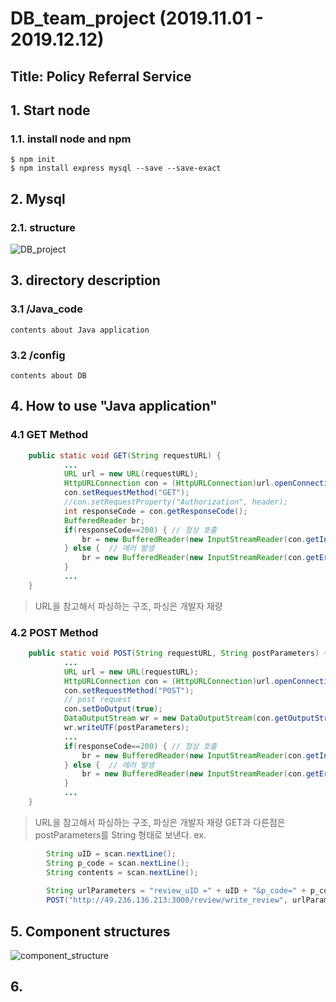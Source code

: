 # DB_team_project (2019.11.01 - 2019.12.12)
Title: Policy Referral Service
-------------------------------------
## 1. Start node
### 1.1. install node and npm     
    $ npm init
    $ npm install express mysql --save --save-exact
    
## 2. Mysql
### 2.1. structure
![DB_project](https://user-images.githubusercontent.com/46476398/68565702-aa2efb80-0497-11ea-83d7-30ee7196ffb4.png)
   
## 3. directory description
### 3.1 /Java_code  
    contents about Java application
### 3.2 /config  
    contents about DB
    
## 4. How to use "Java application"
### 4.1 GET Method
```java
	public static void GET(String requestURL) {
            ...
            URL url = new URL(requestURL);
            HttpURLConnection con = (HttpURLConnection)url.openConnection();
            con.setRequestMethod("GET");
            //con.setRequestProperty("Authorization", header);
            int responseCode = con.getResponseCode();
            BufferedReader br;
            if(responseCode==200) { // 정상 호출
                br = new BufferedReader(new InputStreamReader(con.getInputStream(), "UTF-8"));
            } else {  // 에러 발생
                br = new BufferedReader(new InputStreamReader(con.getErrorStream(), "UTF-8"));
            }
            ...
	}
```
> URL을 참고해서 파싱하는 구조, 파싱은 개발자 재량
### 4.2 POST Method    
```java
	public static void POST(String requestURL, String postParameters) {
            ...
            URL url = new URL(requestURL);
            HttpURLConnection con = (HttpURLConnection)url.openConnection();
            con.setRequestMethod("POST");
            // post request
            con.setDoOutput(true);
            DataOutputStream wr = new DataOutputStream(con.getOutputStream());
            wr.writeUTF(postParameters);
            ...
            if(responseCode==200) { // 정상 호출
                br = new BufferedReader(new InputStreamReader(con.getInputStream(), "UTF-8"));
            } else {  // 에러 발생
                br = new BufferedReader(new InputStreamReader(con.getErrorStream(), "UTF-8"));
            }
            ...
	}
```
> URL을 참고해서 파싱하는 구조, 파싱은 개발자 재량
> GET과 다른점은 postParameters를 String 형태로 보낸다. 
> ex. 
```java
		String uID = scan.nextLine();
		String p_code = scan.nextLine();
		String contents = scan.nextLine();
		
		String urlParameters = "review_uID =" + uID + "&p_code=" + p_code + "&contents=" + contents; 
		POST("http://49.236.136.213:3000/review/write_review", urlParameters);
```
## 5. Component structures
![component_structure](https://user-images.githubusercontent.com/46476398/68565713-b0bd7300-0497-11ea-87e8-3da3ccea5608.png)

## 6. 

